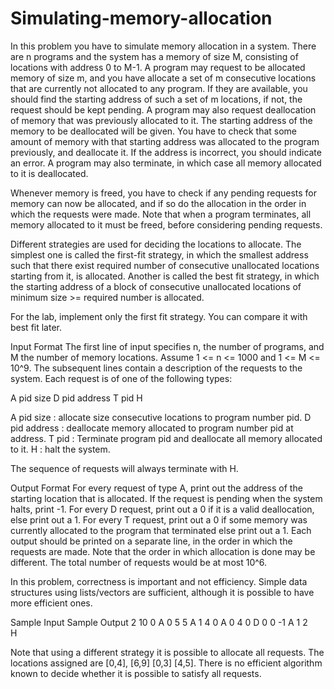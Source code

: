 # Simulating-memory-allocation
In this problem you have to simulate memory allocation in a system. There are
n programs and the system has a memory of size M, consisting of locations
with address 0 to M-1. A program may request to be allocated memory of size m,
and you have allocate a set of m consecutive locations that are currently
not allocated to any program. If they are available, you should find the 
starting address of such a set of m locations, if not, the request
should be kept pending. A program may also request deallocation of memory
that was previously allocated to it. The starting address of the memory
to be deallocated will be given. You have to check that some amount of 
memory with that starting address was allocated to the program previously, and 
deallocate it. If the address is incorrect, you should indicate an error. A
program may also terminate, in which case all memory allocated to it is 
deallocated.

Whenever memory is freed, you have to check if any pending requests for memory
can now be allocated, and if so do the allocation in the order in which the
requests were made. Note that when a program terminates, all memory
allocated to it must be freed, before considering pending requests.

Different strategies are used for deciding the locations to allocate. The
simplest one is called the first-fit strategy, in which the smallest address
such that there exist required number of consecutive unallocated locations
starting from it, is allocated. Another is called the best fit strategy,
in which the starting address of a block of consecutive unallocated locations
of minimum size >= required number is allocated. 

For the lab, implement only the first fit strategy. You can compare it
with best fit later.

Input Format
The first line of input specifies n, the number of programs, and M the
number of memory locations. Assume 1 <= n <= 1000 and 1 <=  M <= 10^9.
The subsequent lines contain a description of the requests to the system.
Each request is of one of the following types:

A pid size
D pid address
T pid
H

A pid size :  allocate size consecutive locations to program number pid.
D pid address : deallocate memory allocated to program number pid at address.
T pid : Terminate program pid and deallocate all memory allocated to it.
H : halt the system.

The sequence of requests will always terminate with H.

Output Format
For every request of type A, print out the address of the starting location
that is allocated. If the request is pending when the system halts, print -1.
For every D request, print out a 0 if it is a valid deallocation, else print
out a 1. For every T request, print out a 0 if some memory was currently
allocated to the program that terminated else print out a 1. Each output
should be printed on a separate line, in the order in which the requests
are made. Note that the order in which allocation is done may be different. 
The total number of requests would be at most 10^6. 

In this problem, correctness is important and not efficiency. 
Simple data structures using lists/vectors are sufficient, although it
is possible to have more efficient ones.
                
Sample Input    Sample Output
2 10            0
A 0 5           5
A 1 4           0
A 0 4           0
D 0 0           -1 
A 1 2           
H

Note that using a different strategy it is possible to allocate all requests.
The locations assigned are [0,4], [6,9] [0,3] [4,5]. There is no efficient
algorithm known to decide whether it is possible to satisfy all requests.
